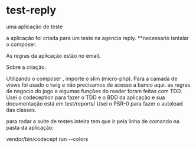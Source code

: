 # test-reply
uma aplicação de teste


a aplicação foi criada para um teste na agencia reply.
**necessario isntalar o composer.

As regras da aplicação estão no email.


Sobre a criação.

Utilizando o composer , importe o slim (micro-php).
Para a camada de views foi usado o twig e não precisamos de acesso a banco aqui.
as regras de negocio do jogo e algumas funções do reader foram feitas com TDD.
Usei o codeception para fazer o TDD e o BDD da aplicação e sua documentação está em test/reports/
Usei o PSR-0 para fazer o autoload das classes.

para rodar a suite de testes inteira tem que ir pela linha de comando na pasta da aplicação:

vendor/bin/codecept run --colors


